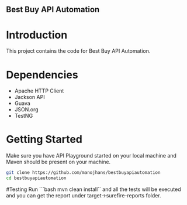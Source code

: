 ## Best Buy API Automation

# Introduction
This project contains the code for Best Buy API Automation.

# Dependencies
* Apache HTTP Client 
* Jackson API
* Guava
* JSON.org
* TestNG

# Getting Started
Make sure you have API Playground started on your local machine and Maven should be present on your machine.

```bash
git clone https://github.com/manojhans/bestbuyapiautomation
cd bestbuyapiautomation
```
#Testing
Run ```bash mvn clean install`` and all the tests will be executed and you can get the report under target->surefire-reports folder.
